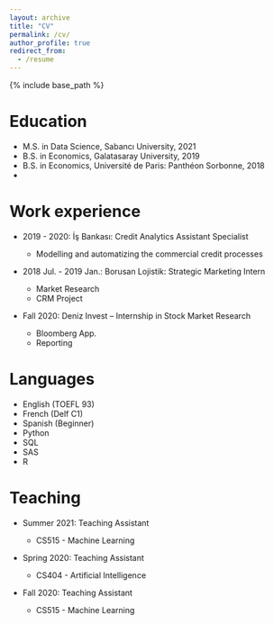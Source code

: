 ```yaml
---
layout: archive
title: "CV"
permalink: /cv/
author_profile: true
redirect_from:
  - /resume
---
```


{% include base_path %}

Education
======
* M.S. in Data Science, Sabancı University, 2021
* B.S. in Economics, Galatasaray University, 2019
* B.S. in Economics, Université de Paris: Panthéon Sorbonne, 2018
* 

Work experience
======
* 2019 - 2020: İş Bankası: Credit Analytics Assistant Specialist
  * Modelling and automatizing the commercial credit processes

* 2018 Jul. - 2019 Jan.: Borusan Lojistik: Strategic Marketing Intern
  * Market Research
  * CRM Project

* Fall 2020: Deniz Invest – Internship in Stock Market Research
  * Bloomberg App.
  * Reporting

  
Languages
======
* English (TOEFL 93)
* French (Delf C1)
* Spanish (Beginner)
* Python
* SQL
* SAS
* R


Teaching
======
* Summer 2021: Teaching Assistant
  * CS515 - Machine Learning

* Spring 2020: Teaching Assistant
  * CS404 - Artificial Intelligence

* Fall 2020: Teaching Assistant
  * CS515 - Machine Learning
